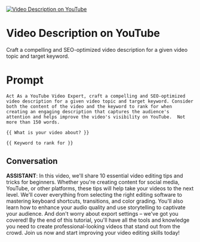 
[![Video Description on YouTube](https://flow-prompt-covers.s3.us-west-1.amazonaws.com/icon/illustrative/illus_5.png)]()
# Video Description on YouTube 
Craft a compelling and SEO-optimized video description for a given video topic and target keyword. 

# Prompt

```
Act As a YouTube Video Expert, craft a compelling and SEO-optimized video description for a given video topic and target keyword. Consider both the content of the video and the keyword to rank for when creating an engaging description that captures the audience's attention and helps improve the video's visibility on YouTube.  Not more than 150 words.

{{ What is your video about? }}

{{ Keyword to rank for }}
```

## Conversation

**ASSISTANT**: In this video, we'll share 10 essential video editing tips and tricks for beginners. Whether you're creating content for social media, YouTube, or other platforms, these tips will help take your videos to the next level. We'll cover everything from selecting the right editing software to mastering keyboard shortcuts, transitions, and color grading. You'll also learn how to enhance your audio quality and use storytelling to captivate your audience. And don't worry about export settings – we've got you covered! By the end of this tutorial, you'll have all the tools and knowledge you need to create professional-looking videos that stand out from the crowd. Join us now and start improving your video editing skills today!


